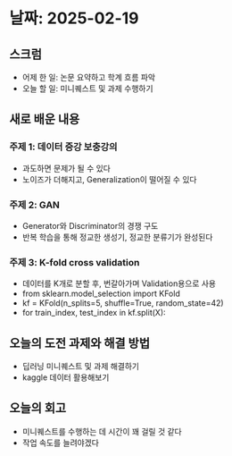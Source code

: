 # 날짜: 2025-02-19

## 스크럼
- 어제 한 일: 논문 요약하고 학계 흐름 파악
- 오늘 할 일: 미니퀘스트 및 과제 수행하기

## 새로 배운 내용
### 주제 1: 데이터 증강 보충강의
- 과도하면 문제가 될 수 있다
- 노이즈가 더해지고, Generalization이 떨어질 수 있다

### 주제 2: GAN
- Generator와 Discriminator의 경쟁 구도
- 반복 학습을 통해 정교한 생성기, 정교한 분류기가 완성된다

### 주제 3: K-fold cross validation
- 데이터를 K개로 분할 후, 번갈아가며 Validation용으로 사용
- from sklearn.model_selection import KFold
- kf = KFold(n_splits=5, shuffle=True, random_state=42)
- for train_index, test_index in kf.split(X):

## 오늘의 도전 과제와 해결 방법
- 딥러닝 미니퀘스트 및 과제 해결하기
- kaggle 데이터 활용해보기

## 오늘의 회고
- 미니퀘스트를 수행하는 데 시간이 꽤 걸릴 것 같다
- 작업 속도를 늘려야겠다
